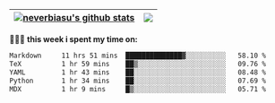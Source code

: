 | <a href="https://github.com/neverbiasu"><img align="center" src="https://github-readme-stats.vercel.app/api?username=neverbiasu&theme=dracula&show_icons=true&hide_border=true&count_private=true" alt="neverbiasu's github stats" /></a> | <a href="https://github.com/neverbiasu"><img align="center" src="https://github-readme-stats.vercel.app/api/top-langs/?username=neverbiasu&theme=dracula&show_icons=true&hide_border=true&layout=compact" /></a> |
| ------------- | ------------- |

👨🏾‍💻 **this week i spent my time on:**
<!--START_SECTION:waka-->

```txt
Markdown     11 hrs 51 mins  ██████████████▓░░░░░░░░░░   58.10 %
TeX          1 hr 59 mins    ██▒░░░░░░░░░░░░░░░░░░░░░░   09.76 %
YAML         1 hr 43 mins    ██░░░░░░░░░░░░░░░░░░░░░░░   08.48 %
Python       1 hr 34 mins    ██░░░░░░░░░░░░░░░░░░░░░░░   07.69 %
MDX          1 hr 9 mins     █▒░░░░░░░░░░░░░░░░░░░░░░░   05.71 %
```

<!--END_SECTION:waka-->
